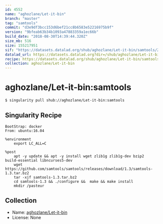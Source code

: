 ```yaml
---
id: 4552
name: "aghozlane/Let-it-bin"
branch: "master"
tag: "samtools"
commit: "d3e9df3bcc153d6bef21cc8b6583e52216975b9f"
version: "9bfeab63b34b1093a47883359a1ec66b"
build_date: "2018-08-30T14:39:44.320Z"
size_mb: 516
size: 155217951
sif: "https://datasets.datalad.org/shub/aghozlane/Let-it-bin/samtools/2018-08-30-d3e9df3b-9bfeab63/9bfeab63b34b1093a47883359a1ec66b.simg"
datalad_url: https://datasets.datalad.org?dir=/shub/aghozlane/Let-it-bin/samtools/2018-08-30-d3e9df3b-9bfeab63/
recipe: https://datasets.datalad.org/shub/aghozlane/Let-it-bin/samtools/2018-08-30-d3e9df3b-9bfeab63/Singularity
collection: aghozlane/Let-it-bin
---
```


# aghozlane/Let-it-bin:samtools

```bash
$ singularity pull shub://aghozlane/Let-it-bin:samtools
```

## Singularity Recipe

```singularity
BootStrap: docker
From: ubuntu:16.04

%environment
    export LC_ALL=C

%post
    apt -y update && apt -y install wget zlib1g zlib1g-dev bzip2 build-essential libncurses5-dev
    wget https://github.com/samtools/samtools/releases/download/1.3/samtools-1.3.tar.bz2
    tar -xjf samtools-1.3.tar.bz2
    cd samtools-1.3 && ./configure &&  make && make install
    mkdir /pasteur
```

## Collection

 - Name: [aghozlane/Let-it-bin](https://github.com/aghozlane/Let-it-bin)
 - License: None

